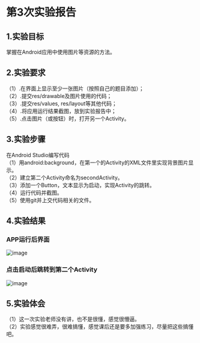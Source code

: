 # 第3次实验报告
## 1.实验目标
掌握在Android应用中使用图片等资源的方法。

## 2.实验要求

  （1）.在界面上显示至少一张图片（按照自己的题目添加）；  
  （2）.提交res/drawable及图片使用的代码；  
  （3）.提交res/values, res/layout等其他代码；  
  （4）.将应用运行结果截图，放到实验报告中；  
  （5）.点击图片（或按钮）时，打开另一个Activity。 
## 3.实验步骤
在Android Studio编写代码  
（1）用android:background，在第一个的Activity的XML文件里实现背景图片显示。  
（2）建立第二个Activity命名为secondActivity。  
（3）添加一个Button，文本显示为启动，实现Activity的跳转。  
（4）运行代码并截图。  
（5）使用git并上交代码相关的文件。    
## 4.实验结果
### APP运行后界面
![image](https://github.com/liyanxian12/android-labs-2018/blob/master/com1614080901107/3-1.png)
### 点击启动后跳转到第二个Activity
![image](https://github.com/liyanxian12/android-labs-2018/blob/master/com1614080901107/3-2.png)
## 5.实验体会
  （1）这一次实验老师没有讲，也不是很懂，感觉很懵逼。  
  （2）实验感觉很难弄，很难搞懂，感觉课后还是要多加强练习，尽量把这些搞懂吧。  


